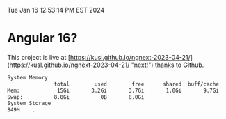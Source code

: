 Tue Jan 16 12:53:14 PM EST 2024

# Angular 16?


This project is live at [https://kusl.github.io/ngnext-2023-04-21/](https://kusl.github.io/ngnext-2023-04-21/ "next!") thanks to Github.

```bash
System Memory
               total        used        free      shared  buff/cache   available
Mem:            15Gi       3.2Gi       3.7Gi       1.0Gi       9.7Gi        12Gi
Swap:          8.0Gi          0B       8.0Gi
System Storage
849M	.
```
